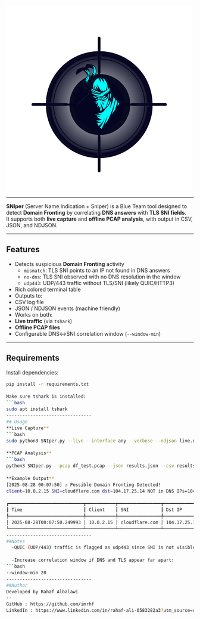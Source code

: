 ![SNIper Logo](SNIper_logo.png)


---
**SNIper** (Server Name Indication + Sniper) is a Blue Team tool designed to detect **Domain Fronting** by correlating **DNS answers** with **TLS SNI fields**.  
It supports both **live capture** and **offline PCAP analysis**, with output in CSV, JSON, and NDJSON.

---

## Features
- Detects suspicious **Domain Fronting** activity
  - `mismatch`: TLS SNI points to an IP not found in DNS answers 
  - `no-dns`: TLS SNI observed with no DNS resolution in the window 
  - `udp443`: UDP/443 traffic without TLS/SNI (likely QUIC/HTTP3)
-  Rich colored terminal table
-  Outputs to:
  - CSV log file
  - JSON / NDJSON events (machine friendly)
-  Works on both:
  - **Live traffic** (via `tshark`)
  - **Offline PCAP files**
- Configurable DNS↔SNI correlation window (`--window-min`)

---

## Requirements

Install dependencies:
```bash
pip install -r requirements.txt

Make sure tshark is installed:
```bash
sudo apt install tshark
--------------------------------
## Usage
**Live Capture**
```bash
sudo python3 SNIper.py --live --interface any --verbose --ndjson live.ndjson

**PCAP Analysis**
```bash
python3 SNIper.py --pcap df_test.pcap --json results.json --csv results.csv --verbose

**Example Output**
[2025-08-28 00:07:50] ⚠ Possible Domain Fronting Detected! 
client=10.0.2.15 SNI=cloudflare.com dst=104.17.25.14 NOT in DNS IPs=104.16.124.96

┏━━━━━━━━━━━━━━━━━━━━━━━━━━━━┳━━━━━━━━━━━┳━━━━━━━━━━━━━━━━┳━━━━━━━━━━━━━━┳━━━━━━━━━━┳━━━━━━━━━━━━━━━┓
┃ Time                       ┃ Client    ┃ SNI            ┃ Dst IP       ┃ Type     ┃ DNS IPs       ┃
┡━━━━━━━━━━━━━━━━━━━━━━━━━━━━╇━━━━━━━━━━━╇━━━━━━━━━━━━━━━━╇━━━━━━━━━━━━━━╇━━━━━━━━━━╇━━━━━━━━━━━━━━━┩
│ 2025-08-28T00:07:50.249993 │ 10.0.2.15 │ cloudflare.com │ 104.17.25.14 │ mismatch │ 104.16.124.96 │
└────────────────────────────┴───────────┴────────────────┴──────────────┴──────────┴───────────────┘
--------------------------------
##Notes
  -QUIC (UDP/443) traffic is flagged as udp443 since SNI is not visible in HTTP/3.

  -Increase correlation window if DNS and TLS appear far apart:
```bash
--window-min 20
--------------------------------
##Author
Developed by Rahaf Albalawi
--
GitHub : https://github.com/imrhf
LinkedIn : https://www.linkedin.com/in/rahaf-ali-0583282a3?utm_source=share&utm_campaign=share_via&utm_content=profile&utm_medium=ios_app

